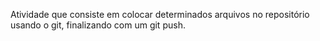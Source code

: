 Atividade que consiste em colocar determinados arquivos no repositório usando o git, finalizando com um git push.
